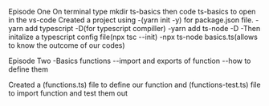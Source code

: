 Episode One
On terminal type mkdir ts-basics then code ts-basics to open in the vs-code
Created a project using
-(yarn init -y) for package.json file.
-yarn add typescript -D(for typescript compiller)
-yarn add ts-node -D
-Then initalize a typescript config file(npx tsc --init)
-npx ts-node basics.ts(allows to know the outcome of our codes)

Episode Two
-Basics functions
--import and exports of function
--how to define them

Created a (functions.ts) file to define our function and (functions-test.ts) file to import function and test them out
